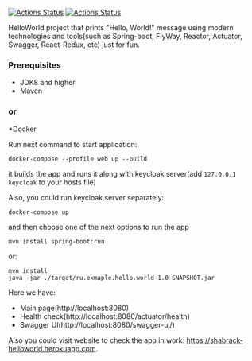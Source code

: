 [![Actions Status](https://github.com/zyuzin-anton/helloworld/workflows/Java%20CI/badge.svg)](https://github.com/zyuzin-anton/helloworld/actions)
[![Actions Status](https://github.com/zyuzin-anton/helloworld/workflows/CodeQL/badge.svg)](https://github.com/zyuzin-anton/helloworld/actions)

HelloWorld project that prints "Hello, World!" message using modern technologies and tools(such as Spring-boot, FlyWay, Reactor, Actuator, Swagger, React-Redux, etc) just for fun.

### Prerequisites
* JDK8 and higher
* Maven
### or
*Docker

Run next command to start application:
```
docker-compose --profile web up --build
```
it builds the app and runs it along with keycloak server(add `127.0.0.1 keycloak` to your hosts file)

Also, you could run keycloak server separately:
```
docker-compose up
```
and then choose one of the next options to run the app
```
mvn install spring-boot:run
```
or:
```
mvn install
java -jar ./target/ru.exmaple.hello.world-1.0-SNAPSHOT.jar 
```

Here we have:
* Main page(http://localhost:8080)
* Health check(http://localhost:8080/actuator/health)
* Swagger UI(http://localhost:8080/swagger-ui/)

Also you could visit website to check the app in work: https://shabrack-helloworld.herokuapp.com.
